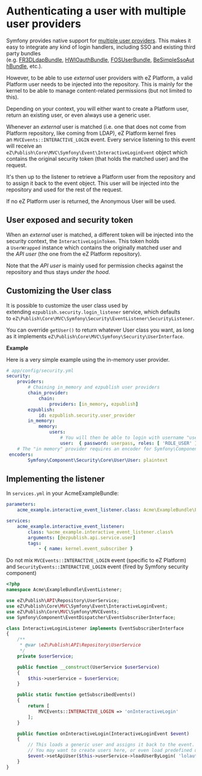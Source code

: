# Authenticating a user with multiple user providers

Symfony provides native support for [multiple user providers](https://symfony.com/doc/2.8/security/multiple_user_providers.html). This makes it easy to integrate any kind of login handlers, including SSO and existing third party bundles (e.g. [FR3DLdapBundle](https://github.com/Maks3w/FR3DLdapBundle), [HWIOauthBundle](https://github.com/hwi/HWIOAuthBundle), [FOSUserBundle](https://github.com/FriendsOfSymfony/FOSUserBundle), [BeSimpleSsoAuthBundle](http://github.com/BeSimple/BeSimpleSsoAuthBundle), etc.).

However, to be able to use *external* user providers with eZ Platform, a valid Platform user needs to be injected into the repository. This is mainly for the kernel to be able to manage content-related permissions (but not limited to this).

Depending on your context, you will either want to create a Platform user, return an existing user, or even always use a generic user.

Whenever an *external* user is matched (i.e. one that does not come from Platform repository, like coming from LDAP), eZ Platform kernel fires an `MVCEvents::INTERACTIVE_LOGIN` event. Every service listening to this event will receive an `eZ\Publish\Core\MVC\Symfony\Event\InteractiveLoginEvent` object which contains the original security token (that holds the matched user) and the request.

It's then up to the listener to retrieve a Platform user from the repository and to assign it back to the event object. This user will be injected into the repository and used for the rest of the request.

If no eZ Platform user is returned, the Anonymous User will be used.

## User exposed and security token

When an *external* user is matched, a different token will be injected into the security context, the `InteractiveLoginToken`. This token holds a `UserWrapped` instance which contains the originally matched user and the *API user* (the one from the eZ Platform repository).

Note that the *API user* is mainly used for permission checks against the repository and thus stays *under the hood*.

## Customizing the User class

It is possible to customize the user class used by extending `ezpublish.security.login_listener` service, which defaults to `eZ\Publish\Core\MVC\Symfony\Security\EventListener\SecurityListener`.

You can override `getUser()` to return whatever User class you want, as long as it implements `eZ\Publish\Core\MVC\Symfony\Security\UserInterface`.

**Example**

Here is a very simple example using the in-memory user provider.

``` yaml
# app/config/security.yml
security:
    providers:
        # Chaining in_memory and ezpublish user providers
        chain_provider:
            chain:
                providers: [in_memory, ezpublish]
        ezpublish:
            id: ezpublish.security.user_provider
        in_memory:
            memory:
                users:
                    # You will then be able to login with username "user" and password "userpass"
                    user:  { password: userpass, roles: [ 'ROLE_USER' ] }
    # The "in memory" provider requires an encoder for Symfony\Component\Security\Core\User\User
 encoders:
        Symfony\Component\Security\Core\User\User: plaintext
```

## Implementing the listener

In `services.yml` in your AcmeExampleBundle:

``` yaml
parameters:
    acme_example.interactive_event_listener.class: Acme\ExampleBundle\EventListener\InteractiveLoginListener

services:
    acme_example.interactive_event_listener:
        class: %acme_example.interactive_event_listener.class%
        arguments: [@ezpublish.api.service.user]
        tags:
            - { name: kernel.event_subscriber } 
```

Do not mix `MVCEvents::INTERACTIVE_LOGIN` event (specific to eZ Platform) and `SecurityEvents::INTERACTIVE_LOGIN` event (fired by Symfony security component)

``` php
<?php
namespace Acme\ExampleBundle\EventListener;

use eZ\Publish\API\Repository\UserService;
use eZ\Publish\Core\MVC\Symfony\Event\InteractiveLoginEvent;
use eZ\Publish\Core\MVC\Symfony\MVCEvents;
use Symfony\Component\EventDispatcher\EventSubscriberInterface;

class InteractiveLoginListener implements EventSubscriberInterface
{
    /**
     * @var \eZ\Publish\API\Repository\UserService
     */
    private $userService;

    public function __construct(UserService $userService)
    {
        $this->userService = $userService;
    }

    public static function getSubscribedEvents()
    {
        return [
            MVCEvents::INTERACTIVE_LOGIN => 'onInteractiveLogin'
        ];
    }

    public function onInteractiveLogin(InteractiveLoginEvent $event)
    {
        // This loads a generic user and assigns it back to the event.
        // You may want to create users here, or even load predefined users depending on your own rules.
        $event->setApiUser($this->userService->loadUserByLogin( 'lolautruche' ));
    }
} 
```
